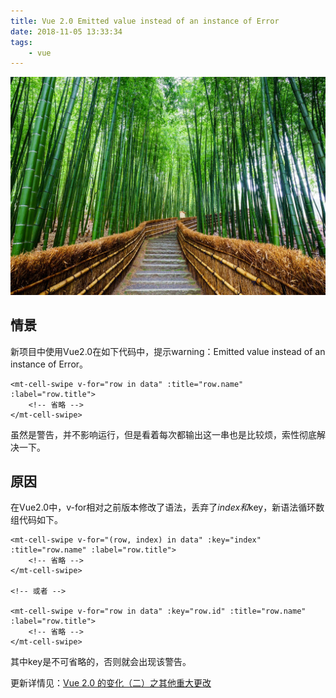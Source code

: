 ```yaml
---
title: Vue 2.0 Emitted value instead of an instance of Error
date: 2018-11-05 13:33:34
tags:
    - vue
---
```

![homePage](/upload/homePage/20181105161101.jpg)
<!--more-->

## 情景
新项目中使用Vue2.0在如下代码中，提示warning：Emitted value instead of an instance of Error。

```
<mt-cell-swipe v-for="row in data" :title="row.name" :label="row.title">
    <!-- 省略 -->
</mt-cell-swipe>
```

虽然是警告，并不影响运行，但是看着每次都输出这一串也是比较烦，索性彻底解决一下。

## 原因
在Vue2.0中，v-for相对之前版本修改了语法，丢弃了$index和$key，新语法循环数组代码如下。

```
<mt-cell-swipe v-for="(row, index) in data" :key="index" :title="row.name" :label="row.title">
    <!-- 省略 -->
</mt-cell-swipe>

<!-- 或者 -->

<mt-cell-swipe v-for="row in data" :key="row.id" :title="row.name" :label="row.title">
    <!-- 省略 -->
</mt-cell-swipe>
```

其中key是不可省略的，否则就会出现该警告。

更新详情见：[Vue 2.0 的变化（二）之其他重大更改](https://segmentfault.com/a/1190000007018605)